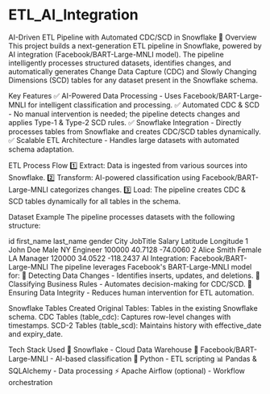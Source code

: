 # ETL_AI_Integration
AI-Driven ETL Pipeline with Automated CDC/SCD in Snowflake 🚀
Overview
This project builds a next-generation ETL pipeline in Snowflake, powered by AI integration (Facebook/BART-Large-MNLI model). The pipeline intelligently processes structured datasets, identifies changes, and automatically generates Change Data Capture (CDC) and Slowly Changing Dimensions (SCD) tables for any dataset present in the Snowflake schema.

Key Features
✅ AI-Powered Data Processing - Uses Facebook/BART-Large-MNLI for intelligent classification and processing.
✅ Automated CDC & SCD - No manual intervention is needed; the pipeline detects changes and applies Type-1 & Type-2 SCD rules.
✅ Snowflake Integration - Directly processes tables from Snowflake and creates CDC/SCD tables dynamically.
✅ Scalable ETL Architecture - Handles large datasets with automated schema adaptation.

ETL Process Flow
1️⃣ Extract: Data is ingested from various sources into Snowflake.
2️⃣ Transform: AI-powered classification using Facebook/BART-Large-MNLI categorizes changes.
3️⃣ Load: The pipeline creates CDC & SCD tables dynamically for all tables in the schema.

Dataset Example
The pipeline processes datasets with the following structure:

id	first_name	last_name	gender	City	JobTitle	Salary	Latitude	Longitude
1	John	Doe	Male	NY	Engineer	100000	40.7128	-74.0060
2	Alice	Smith	Female	LA	Manager	120000	34.0522	-118.2437
AI Integration: Facebook/BART-Large-MNLI
The pipeline leverages Facebook's BART-Large-MNLI model for:
🔹 Detecting Data Changes - Identifies inserts, updates, and deletions.
🔹 Classifying Business Rules - Automates decision-making for CDC/SCD.
🔹 Ensuring Data Integrity - Reduces human intervention for ETL automation.

Snowflake Tables Created
Original Tables: Tables in the existing Snowflake schema.
CDC Tables (table_cdc): Captures row-level changes with timestamps.
SCD-2 Tables (table_scd): Maintains history with effective_date and expiry_date.


Tech Stack Used
🚀 Snowflake - Cloud Data Warehouse
🤖 Facebook/BART-Large-MNLI - AI-based classification
🐍 Python - ETL scripting
📊 Pandas & SQLAlchemy - Data processing
⚡ Apache Airflow (optional) - Workflow orchestration
